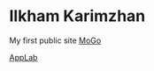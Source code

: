 # Ilkham Karimzhan
My first public site
[MoGo](https://Ilkham-Karimzhan.github.io/MoGo/)

[AppLab](https://Ilkham-Karimzhan.github.io/AppLanding/index.html/)
